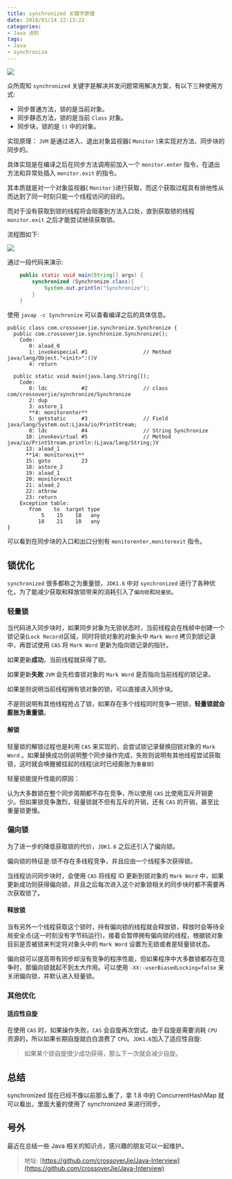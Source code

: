 ```yaml
---
title: synchronized 关键字原理
date: 2018/01/14 22:13:22    
categories: 
- Java 进阶
tags: 
- Java
- synchronize
---
```


![](https://i.loli.net/2019/05/08/5cd1ba276f063.jpg)


众所周知 `synchronized` 关键字是解决并发问题常用解决方案，有以下三种使用方式:

- 同步普通方法，锁的是当前对象。
- 同步静态方法，锁的是当前 `Class` 对象。
- 同步块，锁的是 `()` 中的对象。


实现原理：
`JVM` 是通过进入、退出对象监视器( `Monitor` )来实现对方法、同步块的同步的。

具体实现是在编译之后在同步方法调用前加入一个 `monitor.enter` 指令，在退出方法和异常处插入 `monitor.exit` 的指令。

其本质就是对一个对象监视器( `Monitor` )进行获取，而这个获取过程具有排他性从而达到了同一时刻只能一个线程访问的目的。

而对于没有获取到锁的线程将会阻塞到方法入口处，直到获取锁的线程 `monitor.exit` 之后才能尝试继续获取锁。

流程图如下:

![](https://i.loli.net/2019/05/08/5cd1ba2bbda92.jpg)

<!--more-->
通过一段代码来演示:

```java
    public static void main(String[] args) {
        synchronized (Synchronize.class){
            System.out.println("Synchronize");
        }
    }
```

使用 `javap -c Synchronize` 可以查看编译之后的具体信息。

```
public class com.crossoverjie.synchronize.Synchronize {
  public com.crossoverjie.synchronize.Synchronize();
    Code:
       0: aload_0
       1: invokespecial #1                  // Method java/lang/Object."<init>":()V
       4: return

  public static void main(java.lang.String[]);
    Code:
       0: ldc           #2                  // class com/crossoverjie/synchronize/Synchronize
       2: dup
       3: astore_1
       **4: monitorenter**
       5: getstatic     #3                  // Field java/lang/System.out:Ljava/io/PrintStream;
       8: ldc           #4                  // String Synchronize
      10: invokevirtual #5                  // Method java/io/PrintStream.println:(Ljava/lang/String;)V
      13: aload_1
      **14: monitorexit**
      15: goto          23
      18: astore_2
      19: aload_1
      20: monitorexit
      21: aload_2
      22: athrow
      23: return
    Exception table:
       from    to  target type
           5    15    18   any
          18    21    18   any
}
```

可以看到在同步块的入口和出口分别有 `monitorenter,monitorexit`
指令。


## 锁优化
`synchronized`  很多都称之为重量锁，`JDK1.6` 中对 `synchronized` 进行了各种优化，为了能减少获取和释放锁带来的消耗引入了`偏向锁`和`轻量锁`。


### 轻量锁
当代码进入同步块时，如果同步对象为无锁状态时，当前线程会在栈帧中创建一个锁记录(`Lock Record`)区域，同时将锁对象的对象头中 `Mark Word` 拷贝到锁记录中，再尝试使用 `CAS` 将 `Mark Word` 更新为指向锁记录的指针。

如果更新**成功**，当前线程就获得了锁。

如果更新**失败** `JVM` 会先检查锁对象的 `Mark Word` 是否指向当前线程的锁记录。

如果是则说明当前线程拥有锁对象的锁，可以直接进入同步块。

不是则说明有其他线程抢占了锁，如果存在多个线程同时竞争一把锁，**轻量锁就会膨胀为重量锁**。

#### 解锁
轻量锁的解锁过程也是利用 `CAS` 来实现的，会尝试锁记录替换回锁对象的 `Mark Word` 。如果替换成功则说明整个同步操作完成，失败则说明有其他线程尝试获取锁，这时就会唤醒被挂起的线程(此时已经膨胀为`重量锁`)

轻量锁能提升性能的原因：

认为大多数锁在整个同步周期都不存在竞争，所以使用 `CAS` 比使用互斥开销更少。但如果锁竞争激烈，轻量锁就不但有互斥的开销，还有 `CAS` 的开销，甚至比重量锁更慢。

### 偏向锁

为了进一步的降低获取锁的代价，`JDK1.6` 之后还引入了偏向锁。

偏向锁的特征是:锁不存在多线程竞争，并且应由一个线程多次获得锁。

当线程访问同步块时，会使用 `CAS` 将线程 ID 更新到锁对象的 `Mark Word` 中，如果更新成功则获得偏向锁，并且之后每次进入这个对象锁相关的同步块时都不需要再次获取锁了。

#### 释放锁
当有另外一个线程获取这个锁时，持有偏向锁的线程就会释放锁，释放时会等待全局安全点(这一时刻没有字节码运行)，接着会暂停拥有偏向锁的线程，根据锁对象目前是否被锁来判定将对象头中的 `Mark Word` 设置为无锁或者是轻量锁状态。

偏向锁可以提高带有同步却没有竞争的程序性能，但如果程序中大多数锁都存在竞争时，那偏向锁就起不到太大作用。可以使用 `-XX:-userBiasedLocking=false` 来关闭偏向锁，并默认进入轻量锁。


### 其他优化

#### 适应性自旋
在使用 `CAS` 时，如果操作失败，`CAS` 会自旋再次尝试。由于自旋是需要消耗 `CPU` 资源的，所以如果长期自旋就白白浪费了 `CPU`。`JDK1.6`加入了适应性自旋:

> 如果某个锁自旋很少成功获得，那么下一次就会减少自旋。

## 总结

synchronized 现在已经不像以前那么重了，拿 1.8 中的 ConcurrentHashMap 就可以看出，里面大量的使用了 synchronized 来进行同步。

## 号外
最近在总结一些 Java 相关的知识点，感兴趣的朋友可以一起维护。

> 地址: [https://github.com/crossoverJie/Java-Interview](https://github.com/crossoverJie/Java-Interview)
